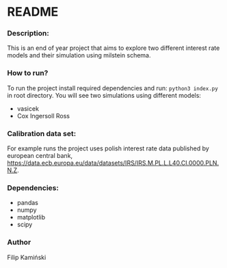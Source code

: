 # README

### Description: 

This is an end of year project that aims to explore two different interest rate models and their simulation using milstein schema.

### How to run? 

To run the project install required dependencies and run: `python3 index.py` in root directory.
You will see two simulations using different models: 
- vasicek
- Cox Ingersoll Ross 

### Calibration data set: 
For example runs the project uses polish interest rate data published by european central bank, https://data.ecb.europa.eu/data/datasets/IRS/IRS.M.PL.L.L40.CI.0000.PLN.N.Z.

### Dependencies: 
- pandas 
- numpy
- matplotlib
- scipy

### Author 
Filip Kamiński
